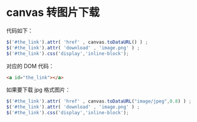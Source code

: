 canvas 转图片下载
===

代码如下：

```javascript
$('#the_link').attr( 'href' , canvas.toDataURL() ) ;
$('#the_link').attr( 'download' , 'image.png' ) ;
$('#the_link').css('display','inline-block');
```

对应的 DOM 代码：

```html
<a id="the_link"></a>
```

如果要下载 jpg 格式图片：

```javascript
$('#the_link').attr( 'href' , canvas.toDataURL("image/jpeg",0.8) ) ;
$('#the_link').attr( 'download' , 'image.png' ) ;
$('#the_link').css('display','inline-block');
```
